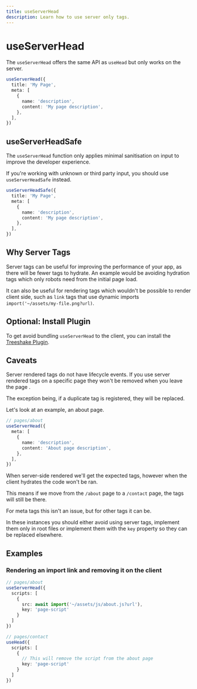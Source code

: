```yaml
---
title: useServerHead
description: Learn how to use server only tags.
---
```


# useServerHead

The `useServerHead` offers the same API as `useHead` but only works on the server. 

```ts
useServerHead({
  title: 'My Page',
  meta: [
    {
      name: 'description',
      content: 'My page description',
    },
  ],
})
```

## useServerHeadSafe

The `useServerHead` function only applies minimal sanitisation on input to improve the developer experience.

If you're working with unknown or third party input, you should use `useServerHeadSafe` instead.

```ts
useServerHeadSafe({
  title: 'My Page',
  meta: [
    {
      name: 'description',
      content: 'My page description',
    },
  ],
})
```

## Why Server Tags

Server tags can be useful for improving the performance of your app, as there will be fewer tags to hydrate. An example 
would be avoiding hydration tags which only robots need from the initial page load.

It can also be useful for rendering tags which wouldn't be possible to render client side, such as `link` tags that use 
dynamic imports `import('~/assets/my-file.png?url)`.


## Optional: Install Plugin

To get avoid bundling `useServerHead` to the client, you can install the [Treeshake Plugin](/guide/getting-started/treeshake-plugin).

## Caveats

Server rendered tags do not have lifecycle events. If you use server rendered tags on a specific
page they won't be removed when you leave the page .

The exception being, if a duplicate tag is registered, they will be replaced.

Let's look at an example, an about page.

```ts
// pages/about
useServerHead({
  meta: [
    {
      name: 'description',
      content: 'About page description',
    },
  ],
})
```

When server-side rendered we'll get the expected tags, however when the client hydrates the code won't be ran.

This means if we move from the `/about` page to a `/contact` page, the tags will still be there.

For meta tags this isn't an issue, but for other tags it can be. 

In these instances you should either avoid using server tags, implement them only in 
root files or implement them with the `key` property so they can be replaced elsewhere.

## Examples

### Rendering an import link and removing it on the client

```ts
// pages/about
useServerHead({
  scripts: [
    {
      src: await import('~/assets/js/about.js?url'),
      key: 'page-script'
    }
  ]
})
```


```ts
// pages/contact
useHead({
  scripts: [
    {
      // This will remove the script from the about page
      key: 'page-script'
    }
  ]
})
```

